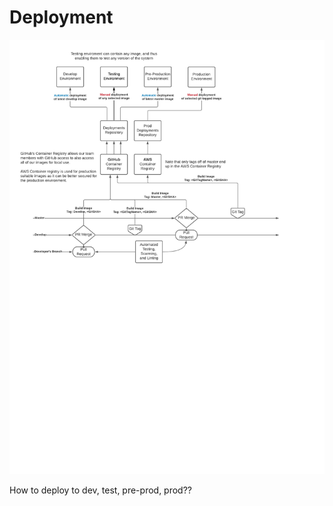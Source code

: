 # Deployment

![alt text](./diagrams/x2-image-build-pipeline.jpeg "Title")

How to deploy to dev, test, pre-prod, prod??


